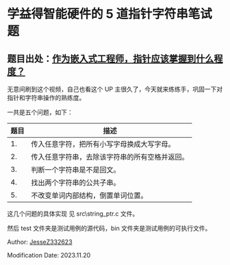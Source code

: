 # 学益得智能硬件的 5 道指针字符串笔试题

## 题目出处：[作为嵌入式工程师，指针应该掌握到什么程度？](https://www.bilibili.com/video/BV1oC4y1A7Bn/)

无意间刷到这个视频，自己也看这个 UP 主很久了，今天就来练练手，巩固一下对指针和字符串操作的熟练度。

一共是五个问题，如下：

|题目|描述|
|----|---------------------------------------|
|1.  |传入任意字符，把所有小写字母换成大写字母。|
|2.  |传入任意字符串，去除该字符串的所有空格并返回。|
|3.  |判断一个字符串是不是回文。|
|4.  |找出两个字符串的公共子串。|
|5.  |不改变单词内部结构，倒置单词位置。|

这几个问题的具体实现 见 src\string_ptr.c 文件。

然后 test 文件夹是测试用例的源代码，bin 文件夹是测试用例的可执行文件。

Author: [JesseZ332623](https://github.com/JesseZ332623)

Modification Date: 2023.11.20

